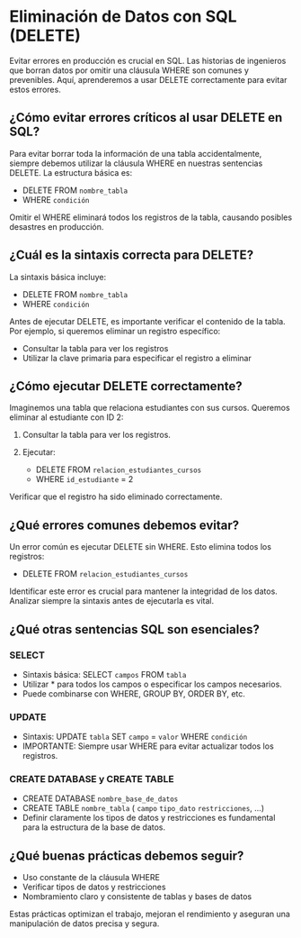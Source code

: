 # Eliminación de Datos con SQL (DELETE)

Evitar errores en producción es crucial en SQL. Las historias de ingenieros que borran datos por omitir una cláusula WHERE son comunes y prevenibles. Aquí, aprenderemos a usar DELETE correctamente para evitar estos errores.

## ¿Cómo evitar errores críticos al usar DELETE en SQL?

Para evitar borrar toda la información de una tabla accidentalmente, siempre debemos utilizar la cláusula WHERE en nuestras sentencias DELETE. La estructura básica es:

* DELETE FROM `nombre_tabla`
* WHERE `condición`

Omitir el WHERE eliminará todos los registros de la tabla, causando posibles desastres en producción.

## ¿Cuál es la sintaxis correcta para DELETE?

La sintaxis básica incluye:

* DELETE FROM `nombre_tabla`
* WHERE `condición`

Antes de ejecutar DELETE, es importante verificar el contenido de la tabla. Por ejemplo, si queremos eliminar un registro específico:

* Consultar la tabla para ver los registros
* Utilizar la clave primaria para especificar el registro a eliminar

## ¿Cómo ejecutar DELETE correctamente?

Imaginemos una tabla que relaciona estudiantes con sus cursos. Queremos eliminar al estudiante con ID 2:

1. Consultar la tabla para ver los registros.
2. Ejecutar:

    * DELETE FROM `relacion_estudiantes_cursos`
    * WHERE `id_estudiante` = 2

Verificar que el registro ha sido eliminado correctamente.

## ¿Qué errores comunes debemos evitar?

Un error común es ejecutar DELETE sin WHERE. Esto elimina todos los registros:

* DELETE FROM `relacion_estudiantes_cursos`

Identificar este error es crucial para mantener la integridad de los datos. Analizar siempre la sintaxis antes de ejecutarla es vital.

## ¿Qué otras sentencias SQL son esenciales?

### SELECT

* Sintaxis básica: SELECT `campos` FROM `tabla`
* Utilizar * para todos los campos o especificar los campos necesarios.
* Puede combinarse con WHERE, GROUP BY, ORDER BY, etc.

### UPDATE

* Sintaxis: UPDATE `tabla` SET `campo` = `valor` WHERE `condición`
* IMPORTANTE: Siempre usar WHERE para evitar actualizar todos los registros.

### CREATE DATABASE y CREATE TABLE

* CREATE DATABASE `nombre_base_de_datos`
* CREATE TABLE `nombre_tabla` ( `campo` `tipo_dato` `restricciones`, …)
* Definir claramente los tipos de datos y restricciones es fundamental para la estructura de la base de datos.

## ¿Qué buenas prácticas debemos seguir?

* Uso constante de la cláusula WHERE
* Verificar tipos de datos y restricciones
* Nombramiento claro y consistente de tablas y bases de datos

Estas prácticas optimizan el trabajo, mejoran el rendimiento y aseguran una manipulación de datos precisa y segura.